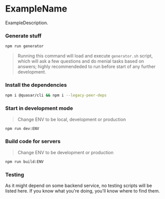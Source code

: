 # ExampleName

ExampleDescription.

### Generate stuff

```bash
npm run generator
```
>  Running this command will load and execute `generator.sh` script, which will ask a few questions and do menial tasks based on answers; highly recommendeded to run before start of any further development.

### Install the dependencies

```bash
npm i @quasar/cli && npm i --legacy-peer-deps
```

### Start in development mode

>  Change ENV to be local, development or production

```bash
npm run dev:ENV
```

### Build code for servers

>  Change ENV to be development or production

```bash
npm run build:ENV
```

### Testing

As it might depend on some backend service, no testing scripts will be listed here. If you know what you're doing, you'll know where to find them.
